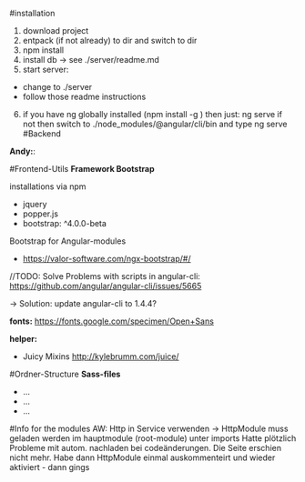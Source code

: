 
#installation
1) download project
2) entpack (if not already) to dir and switch to dir
3) npm install
4) install db -> see ./server/readme.md
5) start server:
  - change to ./server 
  - follow those readme instructions 

6) if you have ng globally installed (npm install -g ) then just:
ng serve 
if not then switch to ./node_modules/@angular/cli/bin and type ng serve
#Backend

**Andy:**:


#Frontend-Utils
**Framework Bootstrap**

installations via npm
- jquery 
- popper.js
- bootstrap: ^4.0.0-beta

Bootstrap for Angular-modules
- https://valor-software.com/ngx-bootstrap/#/

//TODO: Solve Problems with scripts in angular-cli:
https://github.com/angular/angular-cli/issues/5665

-> Solution: update angular-cli to 1.4.4?

**fonts:**
https://fonts.google.com/specimen/Open+Sans


**helper:**

- Juicy Mixins
http://kylebrumm.com/juice/



#Ordner-Structure
**Sass-files**
- ...
- ...
- ...


#Info for the modules
AW: Http in Service verwenden -> HttpModule muss geladen werden im hauptmodule (root-module) unter imports
Hatte plötzlich Probleme mit autom. nachladen bei codeänderungen. Die Seite erschien nicht mehr. 
Habe dann HttpModule einmal auskommenteirt und wieder aktiviert - dann gings

